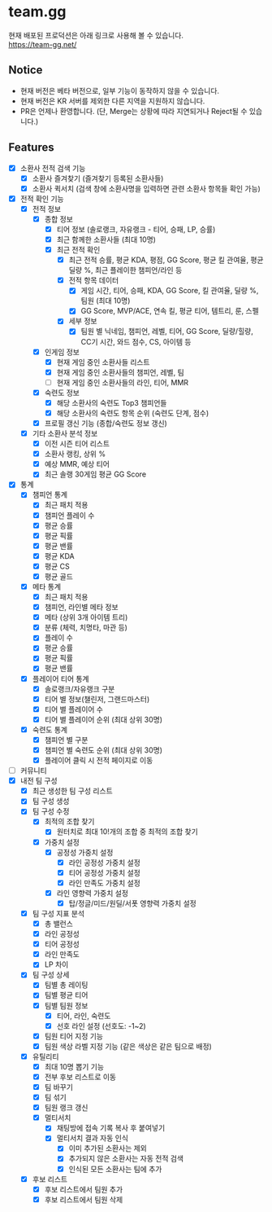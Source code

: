 # team.gg

현재 배포된 프로덕션은 아래 링크로 사용해 볼 수 있습니다. \
https://team-gg.net/

## Notice

- 현재 버전은 베타 버전으로, 일부 기능이 동작하지 않을 수 있습니다.
- 현재 버전은 KR 서버를 제외한 다른 지역을 지원하지 않습니다.
- PR은 언제나 환영합니다. (단, Merge는 상황에 따라 지연되거나 Reject될 수 있습니다.)

## Features

- [x] 소환사 전적 검색 기능
  - [x] 소환사 즐겨찾기 (즐겨찾기 등록된 소환사들)
  - [x] 소환사 퀵서치 (검색 창에 소환사명을 입력하면 관련 소환사 항목들 확인 가능)
- [x] 전적 확인 기능
  - [x] 전적 정보
    - [x] 종합 정보
      - [x] 티어 정보 (솔로랭크, 자유랭크 - 티어, 승패, LP, 승률)
      - [x] 최근 함께한 소환사들 (최대 10명)
      - [x] 최근 전적 확인
        - [x] 최근 전적 승률, 평균 KDA, 평점, GG Score, 평균 킬 관여율, 평균 딜량 %, 최근 플레이한 챔피언/라인 등
        - [x] 전적 항목 데이터
          - [x] 게임 시간, 티어, 승패, KDA, GG Score, 킬 관여율, 딜량 %, 팀원 (최대 10명)
          - [x] GG Score, MVP/ACE, 연속 킬, 평균 티어, 템트리, 룬, 스펠
        - [x] 세부 정보
          - [x] 팀원 별 닉네임, 챔피언, 레벨, 티어, GG Score, 딜량/힐량, CC기 시간, 와드 점수, CS, 아이템 등
    - [x] 인게임 정보
      - [x] 현재 게임 중인 소환사들 리스트
      - [x] 현재 게임 중인 소환사들의 챔피언, 레벨, 팀
      - [ ] 현재 게임 중인 소환사들의 라인, 티어, MMR
    - [x] 숙련도 정보
      - [x] 해당 소환사의 숙련도 Top3 챔피언들
      - [x] 해당 소환사의 숙련도 항목 순위 (숙련도 단계, 점수)
    - [x] 프로필 갱신 기능 (종합/숙련도 정보 갱신)
  - [x] 기타 소환사 분석 정보
    - [x] 이전 시즌 티어 리스트
    - [x] 소환사 랭킹, 상위 %
    - [x] 예상 MMR, 예상 티어
    - [x] 최근 솔랭 30게임 평균 GG Score
- [x] 통계
  - [x] 챔피언 통계
    - [x] 최근 패치 적용
    - [x] 챔피언 플레이 수
    - [x] 평균 승률
    - [x] 평균 픽률
    - [x] 평균 밴률
    - [x] 평균 KDA
    - [x] 평균 CS
    - [x] 평균 골드
  - [x] 메타 통계
    - [x] 최근 패치 적용
    - [x] 챔피언, 라인별 메타 정보
    - [x] 메타 (상위 3개 아이템 트리)
    - [x] 분류 (체력, 치명타, 마관 등)
    - [x] 플레이 수
    - [x] 평균 승률
    - [x] 평균 픽률
    - [x] 평균 밴률
  - [x] 플레이어 티어 통계
    - [x] 솔로랭크/자유랭크 구분
    - [x] 티어 별 정보(챌린저, 그랜드마스터)
    - [x] 티어 별 플레이어 수
    - [x] 티어 별 플레이어 순위 (최대 상위 30명)
  - [x] 숙련도 통계
    - [x] 챔피언 별 구분
    - [x] 챔피언 별 숙련도 순위 (최대 상위 30명)
    - [x] 플레이어 클릭 시 전적 페이지로 이동
- [ ] 커뮤니티
- [x] 내전 팀 구성
  - [x] 최근 생성한 팀 구성 리스트
  - [x] 팀 구성 생성
  - [x] 팀 구성 수정
    - [x] 최적의 조합 찾기
      - [x] 원터치로 최대 10!개의 조합 중 최적의 조합 찾기
    - [x] 가중치 설정
      - [x] 공정성 가중치 설정
        - [x] 라인 공정성 가중치 설정
        - [x] 티어 공정성 가중치 설정
        - [x] 라인 만족도 가중치 설정
      - [x] 라인 영향력 가중치 설정
        - [x] 탑/정글/미드/원딜/서폿 영향력 가중치 설정
  - [x] 팀 구성 지표 분석
    - [x] 총 밸런스
    - [x] 라인 공정성
    - [x] 티어 공정성
    - [x] 라인 만족도
    - [x] LP 차이
  - [x] 팀 구성 상세
    - [x] 팀별 총 레이팅
    - [x] 팀별 평균 티어
    - [x] 팀별 팀원 정보
      - [x] 티어, 라인, 숙련도
      - [x] 선호 라인 설정 (선호도: -1~2)
    - [x] 팀원 티어 지정 기능
    - [x] 팀원 색상 라벨 지정 기능 (같은 색상은 같은 팀으로 배정)
  - [x] 유틸리티
    - [x] 최대 10명 뽑기 기능
    - [x] 전부 후보 리스트로 이동
    - [x] 팀 바꾸기
    - [x] 팀 섞기
    - [x] 팀원 랭크 갱신
    - [x] 멀티서치
      - [x] 채팅방에 접속 기록 복사 후 붙여넣기
      - [x] 멀티서치 결과 자동 인식
        - [x] 이미 추가된 소환사는 제외
        - [x] 추가되지 않은 소환사는 자동 전적 검색
        - [x] 인식된 모든 소환사는 팀에 추가
  - [x] 후보 리스트
    - [x] 후보 리스트에서 팀원 추가
    - [x] 후보 리스트에서 팀원 삭제
